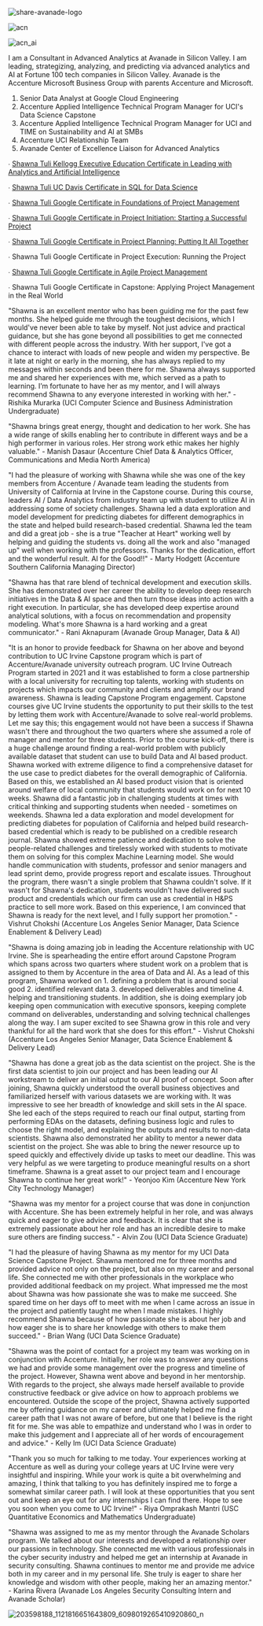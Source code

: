 ![share-avanade-logo](https://user-images.githubusercontent.com/19508013/165650731-5b466aff-f2f9-4f61-94be-dd4294929951.jpg)

![acn](https://user-images.githubusercontent.com/19508013/171912894-f18aa54b-f9f8-4568-8ce8-2153b0b7db48.png)

![acn_ai](https://user-images.githubusercontent.com/19508013/171912919-7a3e012d-9daa-4758-9e2e-fbed1e74e58c.png)

I am a Consultant in Advanced Analytics at Avanade in Silicon Valley. I am leading, strategizing, analyzing, and predicting via advanced analytics and AI at Fortune 100 tech companies in Silicon Valley. Avanade is the Accenture Microsoft Business Group with parents Accenture and Microsoft.

1. Senior Data Analyst at Google Cloud Engineering
2. Accenture Applied Intelligence Technical Program Manager for UCI's Data Science Capstone
3. Accenture Applied Intelligence Technical Program Manager for UCI and TIME on Sustainability and AI at SMBs
4. Accenture UCI Relationship Team
5. Avanade Center of Excellence Liaison for Advanced Analytics

∙ [Shawna Tuli Kellogg Executive Education Certificate in Leading with Analytics and Artificial Intelligence](https://execedcertificate.kellogg.northwestern.edu/308a9e71-d504-4194-9c74-22667c48e450#gs.utv39r)

∙ [Shawna Tuli UC Davis Certificate in SQL for Data Science](https://www.coursera.org/account/accomplishments/verify/TG58RPJKTBB9?utm_source=link&utm_medium=certificate&utm_content=cert_image&utm_campaign=sharing_cta&utm_product=course)

∙ [Shawna Tuli Google Certificate in Foundations of Project Management](https://www.coursera.org/account/accomplishments/verify/2ELPWHCAP9FY)

∙ [Shawna Tuli Google Certificate in Project Initiation: Starting a Successful Project](https://coursera.org/share/1b42e3792fc6b76eed6c61ae1f0ad8ba)

∙ [Shawna Tuli Google Certificate in Project Planning: Putting It All Together](https://www.coursera.org/learn/project-planning-google/home/week/2?utm_source=link&utm_medium=certificate&utm_content=cert_image&utm_campaign=sharing_cta)

∙ Shawna Tuli Google Certificate in Project Execution: Running the Project

∙ [Shawna Tuli Google Certificate in Agile Project Management](https://www.coursera.org/learn/agile-project-management/home/week/1)

∙ Shawna Tuli Google Certificate in Capstone: Applying Project Management in the Real World

"Shawna is an excellent mentor who has been guiding me for the past few months. She helped guide me through the toughest decisions, which I would've never been able to take by myself. Not just advice and practical guidance, but she has gone beyond all possibilities to get me connected with different people across the industry. With her support, I've got a chance to interact with loads of new people and widen my perspective. Be it late at night or early in the morning, she has always replied to my messages within seconds and been there for me. Shawna always supported me and shared her experiences with me, which served as a path to learning. I’m fortunate to have her as my mentor, and I will always recommend Shawna to any everyone interested in working with her." - Rishika Murarka (UCI Computer Science and Business Administration Undergraduate)

"Shawna brings great energy, thought and dedication to her work. She has a wide range of skills enabling her to contribute in different ways and be a high performer in various roles. Her strong work ethic makes her highly valuable." - Manish Dasaur (Accenture Chief Data & Analytics Officer, Communications and Media North America)

"I had the pleasure of working with Shawna while she was one of the key members from Accenture / Avanade team leading the students from University of California at Irvine in the Capstone course. During this course, leaders AI / Data Analytics from industry team up with student to utilize AI in addressing some of society challenges. 
Shawna led a data exploration and model development for predicting diabetes for different demographics in the state and helped build research-based credential.
Shawna led the team and did a great job - she is a true "Teacher at Heart" working well by helping and guiding the students vs. doing all the work and also "managed up" well when working with the professors. 
Thanks for the dedication, effort and the wonderful result. AI for the Good!!" - Marty Hodgett (Accenture Southern California Managing Director)

"Shawna has that rare blend of technical development and execution skills. She has demonstrated over her career the ability to develop deep research initiatives in the Data & AI space and then turn those ideas into action with a right execution. In particular, she has developed deep expertise around analytical solutions, with a focus on recommendation and propensity modeling. What's more Shawna is a hard working and a great communicator." - Rani Aknapuram (Avanade Group Manager, Data & AI)

"It is an honor to provide feedback for Shawna on her above and beyond contribution to UC Irvine Capstone program which is part of Accenture/Avanade university outreach program. 
UC Irvine Outreach Program started in 2021 and it was established to form a close partnership with a local university for recruiting top talents, working with students on projects which impacts our community and clients and amplify our brand awareness. 
Shawna is leading Capstone Program engagement. Capstone courses give UC Irvine students the opportunity to put their skills to the test by letting them work with Accenture/Avanade to solve real-world problems. 
Let me say this; this engagement would not have been a success if Shawna wasn't there and throughout the two quarters where she assumed a role of manager and mentor for three students. 
Prior to the course kick-off, there is a huge challenge around finding a real-world problem with publicly available dataset that student can use to build Data and AI based product. Shawna worked with extreme diligence to find a comprehensive dataset for the use case to predict diabetes for the overall demographic of California. Based on this, we established an AI based product vision that is oriented around welfare of local community that students would work on for next 10 weeks. 
Shawna did a fantastic job in challenging students at times with critical thinking and supporting students when needed - sometimes on weekends. Shawna led a data exploration and model development for predicting diabetes for population of California and helped build research-based credential which is ready to be published on a credible research journal.
Shawna showed extreme patience and dedication to solve the people-related challenges and tirelessly worked with students to motivate them on solving for this complex Machine Learning model. She would handle communication with students, professor and senior managers and lead sprint demo, provide progress report and escalate issues. Throughout the program, there wasn't a single problem that Shawna couldn't solve. If it wasn't for Shawna's dedication, students wouldn't have delivered such product and credentials which our firm can use as credential in H&PS practice to sell more work. Based on this experience, I am convinced that Shawna is ready for the next level, and I fully support her promotion." - Vishrut Chokshi (Accenture Los Angeles Senior Manager, Data Science Enablement & Delivery Lead)

"Shawna is doing amazing job in leading the Accenture relationship with UC Irvine. She is spearheading the entire effort around Capstone Program which spans across two quarters where student work on a problem that is assigned to them by Accenture in the area of Data and AI. As a lead of this program, Shawna worked on 1. defining a problem that is around social good 2. identified relevant data 3. developed deliverables and timeline 4. helping and transitioning students. In addition, she is doing exemplary job keeping open communication with executive sponsors, keeping complete command on deliverables, understanding and solving technical challenges along the way. I am super excited to see Shawna grow in this role and very thankful for all the hard work that she does for this effort." - Vishrut Chokshi (Accenture Los Angeles Senior Manager, Data Science Enablement & Delivery Lead)

"Shawna has done a great job as the data scientist on the project. She is the first data scientist to join our project and has been leading our AI workstream to deliver an initial output to our AI proof of concept.
Soon after joining, Shawna quickly understood the overall business objectives and familiarized herself with various datasets we are working with. It was impressive to see her breadth of knowledge and skill sets in the AI space. She led each of the steps required to reach our final output, starting from performing EDAs on the datasets, defining business logic and rules to choose the right model, and explaining the outputs and results to non-data scientists.
Shawna also demonstrated her ability to mentor a newer data scientist on the project. She was able to bring the newer resource up to speed quickly and effectively divide up tasks to meet our deadline. This was very helpful as we were targeting to produce meaningful results on a short timeframe. 
Shawna is a great asset to our project team and I encourage Shawna to continue her great work!" - Yeonjoo Kim (Accenture New York City Technology Manager)

"Shawna was my mentor for a project course that was done in conjunction with Accenture. She has been extremely helpful in her role, and was always quick and eager to give advice and feedback. It is clear that she is extremely passionate about her role and has an incredible desire to make sure others are finding success." - Alvin Zou (UCI Data Science Graduate)

"I had the pleasure of having Shawna as my mentor for my UCI Data Science Capstone Project. Shawna mentored me for three months and provided advice not only on the project, but also on my career and personal life. She connected me with other professionals in the workplace who provided additional feedback on my project. What impressed me the most about Shawna was how passionate she was to make me succeed. She spared time on her days off to meet with me when I came across an issue in the project and patiently taught me when I made mistakes. I highly recommend Shawna because of how passionate she is about her job and how eager she is to share her knowledge with others to make them succeed." - Brian Wang (UCI Data Science Graduate)

"Shawna was the point of contact for a project my team was working on in conjunction with Accenture. Initially, her role was to answer any questions we had and provide some management over the progress and timeline of the project. However, Shawna went above and beyond in her mentorship. With regards to the project, she always made herself available to provide constructive feedback or give advice on how to approach problems we encountered. Outside the scope of the project, Shawna actively supported me by offering guidance on my career and ultimately helped me find a career path that I was not aware of before, but one that I believe is the right fit for me. She was able to empathize and understand who I was in order to make this judgement and I appreciate all of her words of encouragement and advice." - Kelly Im (UCI Data Science Graduate)

"Thank you so much for talking to me today. Your experiences working at Accenture as well as during your college years at UC Irvine were very insightful and inspiring. While your work is quite a bit overwhelming and amazing, I think that talking to you has definitely inspired me to forge a somewhat similar career path. I will look at these opportunities that you sent out and keep an eye out for any internships I can find there. Hope to see you soon when you come to UC Irvine!" - Riya Omprakash Mantri (USC Quantitative Economics and Mathematics Undergraduate)

"Shawna was assigned to me as my mentor through the Avanade Scholars program. We talked about our interests and developed a relationship over our passions in technology. She connected me with various professionals in the cyber security industry and helped me get an internship at Avanade in security consulting. Shawna continues to mentor me and provide me advice both in my career and in my personal life. She truly is eager to share her knowledge and wisdom with other people, making her an amazing mentor." - Karina Rivera (Avanade Los Angeles Security Consulting Intern and Avanade Scholar)

![203598188_1121816651643809_6098019265410920860_n](https://user-images.githubusercontent.com/19508013/132880888-f6fcf3fd-0a60-4a29-a69f-5ba1dc354613.jpeg)
